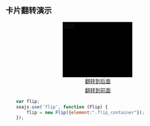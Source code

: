 <style type="text/css">
        .flip_container {
            width: 192px;
            font-size: 14px;
            height: 145px;
            margin:0 auto;
        }

        img {
            display: block;
            -webkit-border-radius: 5px;
            -webkit-box-shadow : 2px 2px 2px #CCC;
        }

        p{
            margin: 5px 0;
        }
        #flip2 {
            background: #eee;
            padding: 10px;
            line-height: 1.9;
            width: 168px;
            height: 121px;
            -webkit-border-radius: 5px;
            border: 1px solid #CCC;
            color: #666;
            -webkit-box-shadow : 2px 2px 4px #DDD;
        }
</style>

<h2>卡片翻转演示</h2>
<div class="flip_container">
    <div id="flip1" data-flip-role="frontFace">
        <div>
            <a href="javascript:void(0);" data-flip-role="trigger" data-flip-action="backFace" title="查看照片信息" style="width:190px;height:150px;display:block;text-align:cengter;background:#000;">
              front
            </a>
        </div>
    </div>
    <div id="flip2" data-flip-role="backFace" style="display: none;">
        <p>照片名：城堡</p>
        <p>拍摄时间：2001年12月5日</p>
        <p>拍摄地点：摩洛哥</p>
        <p>拍摄人：***</p>
    </div>
</div>
<div style="margin-top: 5px;text-align:center;"><a href="javascript:flip && flip.flip('back');">翻转到后面</a></div>
<div style="margin-top: 5px;text-align:center;"><a href="javascript:flip && flip.flip('front');">翻转到前面</a></div>

```javascript
    var flip;
    seajs.use('flip', function (Flip) {
        flip = new Flip({element:".flip_container"});
    });
```